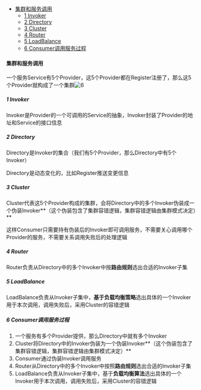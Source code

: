 - [集群和服务调用](#集群和服务调用)
  - [1 Invoker](#1-invoker)
  - [2 Directory](#2-directory)
  - [3 Cluster](#3-cluster)
  - [4 Router](#4-router)
  - [5 LoadBalance](#5-loadbalance)
  - [6 Consumer调用服务过程](#6-consumer调用服务过程)

#### 集群和服务调用

一个服务Service有5个Provider，这5个Provider都在Register注册了，那么这5个Provider就构成了一个集群![6](D:/桌面/Notes/Notes/Dubbo/picture/6.png)

##### 1 Invoker

Invoker是Provider的一个可调用的Service的抽象，Invoker封装了Provider的地址和Service的接口信息

##### 2 Directory

Directory是Invoker的集合（我们有5个Provider，那么Directory中有5个Invoker）

Directory是动态变化的，比如Register推送变更信息

##### 3 Cluster

Cluster代表这5个Provider构成的集群，会将Directory中的多个Invoker伪装成一个伪装Invoker**（这个伪装包含了集群容错逻辑，集群容错逻辑由集群模式决定）**

这样Consumer只需要持有伪装后的Invoker即可调用服务，不需要关心调用哪个Provider的服务，不需要关系调用失败后的处理逻辑

##### 4 Router

Router负责从Directory中的多个Invoker中按**路由规则**选出合适的Invoker子集

##### 5 LoadBalance

LoadBalance负责从Invoker子集中，**基于负载均衡策略**选出具体的一个Invoker用于本次调用，调用失败后，采用Cluster的容错逻辑

##### 6 Consumer调用服务过程

1. 一个服务有多个Provider提供，那么Directory中就有多个Invoker
2. Cluster将Directory中的Invoker伪装为一个伪装Invoker**（这个伪装包含了集群容错逻辑，集群容错逻辑由集群模式决定）**
3. Consumer通过伪装Invoker调用服务
4. Router从Directory中的多个Invoker中按照**路由规则**选出合适的Invoker子集
5. LoadBalance负责从Invoker子集中，基于**负载均衡算法**选出具体的一个Invoker用于本次调用，调用失败后，采用Cluster的容错逻辑